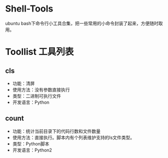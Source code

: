 # Shell-Tools
ubuntu bash下命令行小工具合集，把一些常用的小命令封装了起来，方便随时取用。

# Toollist 工具列表
## cls
- 功能：清屏
- 使用方法：没有参数直接执行
- 类型：二进制可执行文件
- 开发语言：Python

## count
- 功能：统计当前目录下的代码行数和文件数量
- 使用方法：直接执行。脚本内有个列表维护支持的ls文件类型。
- 类型：Python脚本
- 开发语言：Python2

